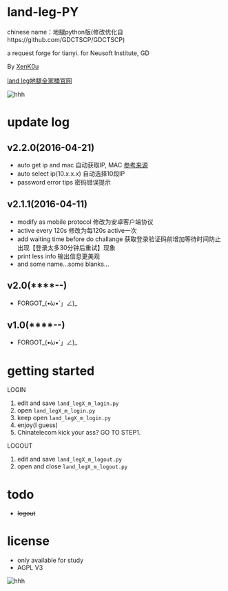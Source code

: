 # land-leg-PY

chinese name：地腿python版(修改优化自https://github.com/GDCTSCP/GDCTSCP)

a  request forge for tianyi. for Neusoft Institute, GD

By [XenK0u](http://henbukexue.science)

[land leg地腿全家桶官网](http://fuckty.ml)

![hhh](http://imgsrc.baidu.com/forum/w%3D580%3B/sign=8bb1c1917cf40ad115e4c7eb671713df/6a600c338744ebf89b869296def9d72a6159a7a0.jpg)

# update log

## v2.2.0(2016-04-21)

- auto get ip and mac 自动获取IP, MAC [参考来源](https://github.com/YianAndCode/f-surfing)
- auto select ip(10.x.x.x) 自动选择10段IP
- password error tips 密码错误提示

## v2.1.1(2016-04-11)

- modify as mobile protocol 修改为安卓客户端协议
- active every 120s 修改为每120s active一次
- add waiting time before do challange 获取登录验证码前增加等待时间防止出现【登录太多30分钟后重试】现象
- print less info 输出信息更美观
- and some name...some blanks...

## v2.0(****-**-**)

- FORGOT_(•̀ω•́ 」∠)_

## v1.0(****-**-**)

- FORGOT_(•̀ω•́ 」∠)_

# getting started

LOGIN

1. edit and save ```land_legX_m_login.py```
2. open ```land_legX_m_login.py```
3. keep open ```land_legX_m_login.py```
4. enjoy(I guess)
5. Chinatelecom kick your ass? GO TO STEP1.

LOGOUT

1. edit and save ```land_legX_m_logout.py```
2. open and close ```land_legX_m_logout.py```

# todo

- ~~logout~~

# license

- only available for study
- AGPL V3

![hhh](http://i2.piimg.com/f32a59cffa954644.jpg)
